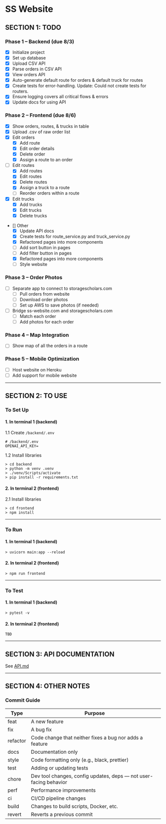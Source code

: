 # SS Website

## SECTION 1: TODO

### Phase 1 – Backend (due 8/3)
- [x] Initialize project
- [x] Set up database
- [x] Upload CSV API
- [x] Parse orders in CSV API
- [x] View orders API
- [x] Auto-generate default route for orders & default truck for routes
- [x] Create tests for error-handling. Update: Could not create tests for routers.
- [x] Ensure logging covers all critical flows & errors
- [x] Update docs for using API

### Phase 2 – Frontend (due 8/6)
- [x] Show orders, routes, & trucks in table
- [x] Upload .csv of raw order list
- [x] Edit orders
  - [x] Add route
  - [x] Edit order details
  - [x] Delete order
  - [x] Assign a route to an order
- [ ] Edit routes
  - [x] Add routes
  - [x] Edit routes
  - [x] Delete routes
  - [x] Assign a truck to a route
  - [ ] Reorder orders within a route
- [x] Edit trucks
  - [x] Add trucks
  - [x] Edit trucks
  - [x] Delete trucks
- [] Other
  - [x] Update API docs
  - [x] Create tests for route_service.py and truck_service.py
  - [x] Refactored pages into more components
  - [ ] Add sort button in pages
  - [ ] Add filter button in pages
  - [x] Refactored pages into more components
  - [ ] Style website

### Phase 3 – Order Photos
- [ ] Separate app to connect to storagescholars.com
  - [ ] Pull orders from website
  - [ ] Download order photos
  - [ ] Set up AWS to save photos (if needed)
- [ ] Bridge ss-website.com and storagescholars.com
  - [ ] Match each order
  - [ ] Add photos for each order

### Phase 4 – Map Integration
- [ ] Show map of all the orders in a route

### Phase 5 – Mobile Optimization
- [ ] Host website on Heroku
- [ ] Add support for mobile website

---

## SECTION 2: TO USE

### To Set Up

#### 1. In terminal 1 (backend)
1.1 Create `/backend/.env`
```
# /backend/.env
OPENAI_API_KEY=
```

1.2 Install libraries
```
> cd backend
> python -m venv .venv
> ./venv/Scripts/activate
> pip install -r requirements.txt
```

#### 2. In terminal 2 (frontend)
2.1 Install libraries
```
> cd frontend
> npm install
```

---

### To Run

#### 1. In terminal 1 (backend)
```
> uvicorn main:app --reload
```

#### 2. In terminal 2 (frontend)
```
> npm run frontend
```

---

### To Test

#### 1. In terminal 1 (backend)
```
> pytest -v
```

#### 2. In terminal 2 (frontend)
```
TBD
```

---

## SECTION 3: API DOCUMENTATION

See [API.md](API.md)

---

## SECTION 4: OTHER NOTES

### Commit Guide
| Type | Purpose |
| ----- | ----- |
| feat | A new feature |
| fix | A bug fix |
| refactor | Code change that neither fixes a bug nor adds a feature |
| docs | Documentation only |
| style | Code formatting only (e.g., black, prettier) |
| test | Adding or updating tests |
| chore | Dev tool changes, config updates, deps — not user-facing behavior |
| perf | Performance improvements |
| ci | CI/CD pipeline changes |
| build | Changes to build scripts, Docker, etc. |
| revert | Reverts a previous commit |
